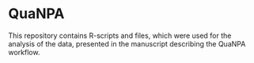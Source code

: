 # QuaNPA 
This repository contains R-scripts and files, which were used for the analysis of the data, presented in the manuscript describing the QuaNPA workflow.
